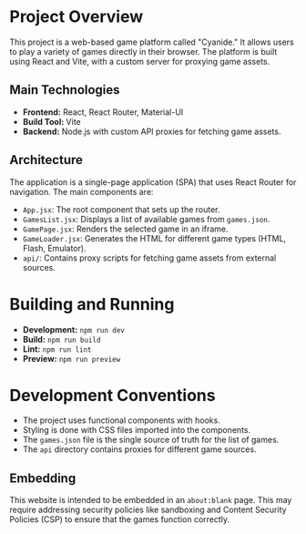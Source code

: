 # Project Overview

This project is a web-based game platform called "Cyanide." It allows users to play a variety of games directly in their browser. The platform is built using React and Vite, with a custom server for proxying game assets.

## Main Technologies

*   **Frontend:** React, React Router, Material-UI
*   **Build Tool:** Vite
*   **Backend:** Node.js with custom API proxies for fetching game assets.

## Architecture

The application is a single-page application (SPA) that uses React Router for navigation. The main components are:

*   `App.jsx`: The root component that sets up the router.
*   `GamesList.jsx`: Displays a list of available games from `games.json`.
*   `GamePage.jsx`: Renders the selected game in an iframe.
*   `GameLoader.jsx`: Generates the HTML for different game types (HTML, Flash, Emulator).
*   `api/`: Contains proxy scripts for fetching game assets from external sources.

# Building and Running

*   **Development:** `npm run dev`
*   **Build:** `npm run build`
*   **Lint:** `npm run lint`
*   **Preview:** `npm run preview`

# Development Conventions

*   The project uses functional components with hooks.
*   Styling is done with CSS files imported into the components.
*   The `games.json` file is the single source of truth for the list of games.
*   The `api` directory contains proxies for different game sources.

## Embedding

This website is intended to be embedded in an `about:blank` page. This may require addressing security policies like sandboxing and Content Security Policies (CSP) to ensure that the games function correctly.
